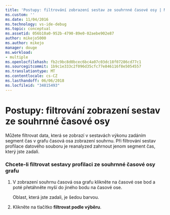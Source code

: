 ```yaml
---
title: 'Postupy: filtrování zobrazení sestav ze souhrnné časové osy | Microsoft Docs'
ms.custom: ''
ms.date: 11/04/2016
ms.technology: vs-ide-debug
ms.topic: conceptual
ms.assetid: 056b10a0-952b-4790-89e0-02aebe902e87
author: mikejo5000
ms.author: mikejo
manager: douge
ms.workload:
- multiple
ms.openlocfilehash: fb2c9bc8d0bcec6bc4a07c03dc18f07286cd77c1
ms.sourcegitcommit: 1b9c1e333c2f096d35cfc77e846116f8e5054557
ms.translationtype: MT
ms.contentlocale: cs-CZ
ms.lasthandoff: 06/06/2018
ms.locfileid: "34815493"
---
```

# <a name="how-to-filter-report-views-from-the-summary-timeline"></a>Postupy: filtrování zobrazení sestav ze souhrnné časové osy
Můžete filtrovat data, která se zobrazí v sestavách výkonu zadáním segment čas v grafu časová osa zobrazení souhrnu. Při filtrování sestav profilace datového souboru je reanalyzed zahrnout jenom segment čas, který jste zadali.  
  
### <a name="to-filter-a-profiling-report-from-the-summary-timeline-graph"></a>Chcete-li filtrovat sestavy profilaci ze souhrnné časové osy grafu  
  
1.  V zobrazení souhrnu časová osa grafu klikněte na časové ose bod a poté přetáhněte myší do jiného bodu na časové ose.  
  
     Oblast, která jste zadali, je šedou barvou.  
  
2.  Klikněte na tlačítko **filtrovat podle výběru**.